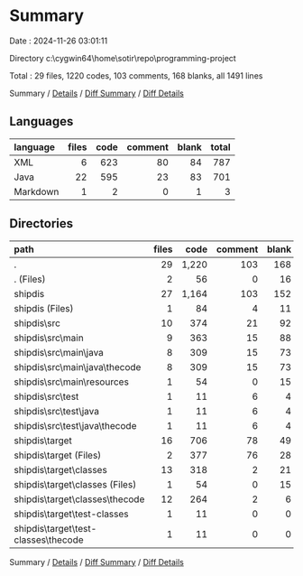 # Summary

Date : 2024-11-26 03:01:11

Directory c:\\cygwin64\\home\\sotir\\repo\\programming-project

Total : 29 files,  1220 codes, 103 comments, 168 blanks, all 1491 lines

Summary / [Details](details.md) / [Diff Summary](diff.md) / [Diff Details](diff-details.md)

## Languages
| language | files | code | comment | blank | total |
| :--- | ---: | ---: | ---: | ---: | ---: |
| XML | 6 | 623 | 80 | 84 | 787 |
| Java | 22 | 595 | 23 | 83 | 701 |
| Markdown | 1 | 2 | 0 | 1 | 3 |

## Directories
| path | files | code | comment | blank | total |
| :--- | ---: | ---: | ---: | ---: | ---: |
| . | 29 | 1,220 | 103 | 168 | 1,491 |
| . (Files) | 2 | 56 | 0 | 16 | 72 |
| shipdis | 27 | 1,164 | 103 | 152 | 1,419 |
| shipdis (Files) | 1 | 84 | 4 | 11 | 99 |
| shipdis\\src | 10 | 374 | 21 | 92 | 487 |
| shipdis\\src\\main | 9 | 363 | 15 | 88 | 466 |
| shipdis\\src\\main\\java | 8 | 309 | 15 | 73 | 397 |
| shipdis\\src\\main\\java\\thecode | 8 | 309 | 15 | 73 | 397 |
| shipdis\\src\\main\\resources | 1 | 54 | 0 | 15 | 69 |
| shipdis\\src\\test | 1 | 11 | 6 | 4 | 21 |
| shipdis\\src\\test\\java | 1 | 11 | 6 | 4 | 21 |
| shipdis\\src\\test\\java\\thecode | 1 | 11 | 6 | 4 | 21 |
| shipdis\\target | 16 | 706 | 78 | 49 | 833 |
| shipdis\\target (Files) | 2 | 377 | 76 | 28 | 481 |
| shipdis\\target\\classes | 13 | 318 | 2 | 21 | 341 |
| shipdis\\target\\classes (Files) | 1 | 54 | 0 | 15 | 69 |
| shipdis\\target\\classes\\thecode | 12 | 264 | 2 | 6 | 272 |
| shipdis\\target\\test-classes | 1 | 11 | 0 | 0 | 11 |
| shipdis\\target\\test-classes\\thecode | 1 | 11 | 0 | 0 | 11 |

Summary / [Details](details.md) / [Diff Summary](diff.md) / [Diff Details](diff-details.md)